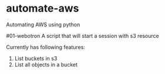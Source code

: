 # automate-aws
Automating AWS using python

#01-webotron
A script that will start a session with s3 resource

Currently has following features:
1. List buckets in s3
2. List all objects in a bucket

